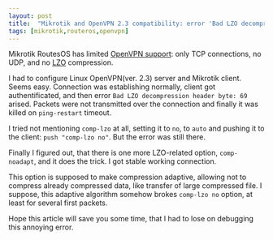 ```yaml
---
layout: post
title:  "Mikrotik and OpenVPN 2.3 compatibility: error 'Bad LZO decompression header byte: 69'"
tags: [mikrotik,routeros,openvpn]
---
```


Mikrotik RoutesOS has limited [OpenVPN support](https://wiki.mikrotik.com/wiki/OpenVPN#Supported): only TCP connections, no UDP, and no [LZO](https://en.wikipedia.org/wiki/Lempel%E2%80%93Ziv%E2%80%93Oberhumer) compression.

I had to configure Linux OpenVPN(ver. 2.3) server and Mikrotik client. Seems easy. Connection was establishing normally, client got authentificated, and then error `Bad LZO decompression header byte: 69` arised. Packets were not transmitted over the connection and finally it was killed on `ping-restart` timeout.

I tried not mentioning `comp-lzo` at all, setting it to `no`, to `auto` and pushing it to the client: `push "comp-lzo no"`. But the error was still there.

Finally I figured out, that there is one more LZO-related option, `comp-noadapt`, and it does the trick. I got stable working connection.

This option is supposed to make compression adaptive, allowing not to compress already compressed data, like transfer of large compressed file. I suppose, this adaptive algorithm somehow brokes `comp-lzo no` option, at least for several first packets.

Hope this article will save you some time, that I had to lose on debugging this annoying error.
